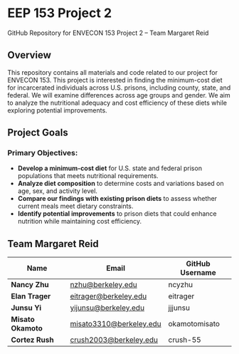 # EEP 153 Project 2
GitHub Repository for ENVECON 153 Project 2 – Team Margaret Reid

## Overview  
This repository contains all materials and code related to our project for ENVECON 153. This project is interested in finding the minimum-cost diet for incarcerated individuals across U.S. prisons, including county, state, and federal. We will examine differences across age groups and gender. We aim to analyze the nutritional adequacy and cost efficiency of these diets while exploring potential improvements.  

## Project Goals  

### Primary Objectives:  
- **Develop a minimum-cost diet** for U.S. state and federal prison populations that meets nutritional requirements.  
- **Analyze diet composition** to determine costs and variations based on age, sex, and activity level.  
- **Compare our findings with existing prison diets** to assess whether current meals meet dietary constraints.  
- **Identify potential improvements** to prison diets that could enhance nutrition while maintaining cost efficiency.  

## Team Margaret Reid  
| Name          | Email                      | GitHub Username  |  
|--------------|----------------------------|------------------|  
| **Nancy Zhu**   | nzhu@berkeley.edu          | ncyzhu |  
| **Elan Trager** | eitrager@berkeley.edu      | eitrager |  
| **Junsu Yi**    | yijunsu@berkeley.edu       | jjjunsu |  
| **Misato Okamoto** | misato3310@berkeley.edu | okamotomisato |  
| **Cortez Rush** | crush2003@berkeley.edu     | crush-55 |  

